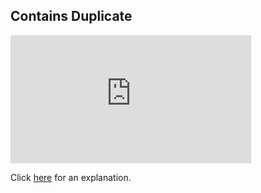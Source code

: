 ##  Contains Duplicate 

<iframe src="https://leetcode.com/playground/MfKFt465/shared" frameBorder="0" width="385" height="205"></iframe>

Click [here](Explanation.md) for an explanation.

